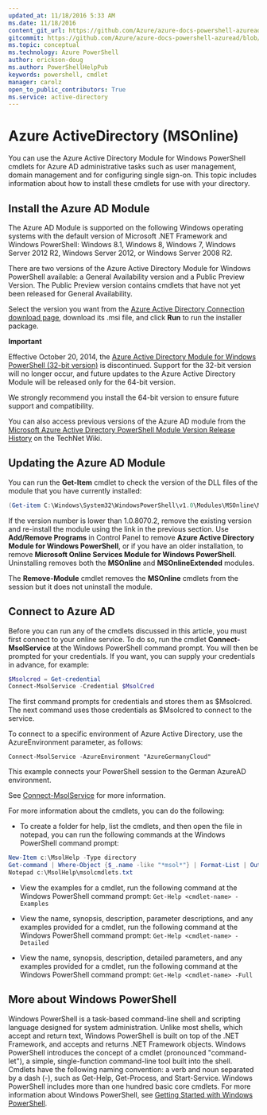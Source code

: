 ```yaml
---
updated_at: 11/18/2016 5:33 AM
ms.date: 11/18/2016
content_git_url: https://github.com/Azure/azure-docs-powershell-azuread/blob/live/Azure%20AD%20Cmdlets/MSOnline/index.md
gitcommit: https://github.com/Azure/azure-docs-powershell-azuread/blob/e81535cdf2d724dc278ac5bb6bdee1b52f150bcd/Azure%20AD%20Cmdlets/MSOnline/index.md
ms.topic: conceptual
ms.technology: Azure PowerShell
author: erickson-doug
ms.author: PowerShellHelpPub
keywords: powershell, cmdlet
manager: carolz
open_to_public_contributors: True
ms.service: active-directory
---
```

# Azure ActiveDirectory (MSOnline)

You can use the Azure Active Directory Module for Windows PowerShell cmdlets for Azure AD administrative tasks such as user management, domain management and for configuring single sign-on.
This topic includes information about how to install these cmdlets for use with your directory.


## Install the Azure AD Module

The Azure AD Module is supported on the following Windows operating systems with the default version of Microsoft .NET Framework and Windows PowerShell: Windows 8.1, Windows 8, Windows 7, Windows Server 2012 R2, Windows Server 2012, or Windows Server 2008 R2.

There are two versions of the Azure Active Directory Module for Windows PowerShell available: a General Availability version and a Public Preview Version.
The Public Preview version contains cmdlets that have not yet been released for General Availability.

Select the version you want from the [Azure Active Directory Connection download page](http://connect.microsoft.com/site1164/Downloads/DownloadDetails.aspx?DownloadID=59185), download its .msi file, and click **Run** to run the installer package.

**Important**

Effective October 20, 2014, the [Azure Active Directory Module for Windows PowerShell (32-bit version)](http://go.microsoft.com/fwlink/p/?linkid=236298) is discontinued.
Support for the 32-bit version will no longer occur, and future updates to the Azure Active Directory Module will be released only for the 64-bit version.

We strongly recommend you install the 64-bit version to ensure future support and compatibility.

You can also access previous versions of the Azure AD module from the [Microsoft Azure Active Directory PowerShell Module Version Release History](http://social.technet.microsoft.com/wiki/contents/articles/28552.microsoft-azure-active-directory-powershell-module-version-release-history.aspx) on the TechNet Wiki.


## Updating the Azure AD Module

You can run the **Get-Item** cmdlet to check the version of the DLL files of the module that you have currently installed:

```PowerShell
(Get-item C:\Windows\System32\WindowsPowerShell\v1.0\Modules\MSOnline\Microsoft.Online.Administration.Automation.PSModule.dll).VersionInfo.FileVersion
```

If the version number is lower than 1.0.8070.2, remove the existing version and re-install the module using the link in the previous section.
Use **Add/Remove Programs** in Control Panel to remove **Azure Active Directory Module for Windows PowerShell**, or if you have an older installation, to remove **Microsoft Online Services Module for Windows PowerShell**.
Uninstalling removes both the **MSOnline** and **MSOnlineExtended** modules.

The **Remove-Module** cmdlet removes the **MSOnline** cmdlets from the session but it does not uninstall the module.


## Connect to Azure AD

Before you can run any of the cmdlets discussed in this article, you must first connect to your online service.
To do so, run the cmdlet **Connect-MsolService** at the Windows PowerShell command prompt.
You will then be prompted for your credentials.
If you want, you can supply your credentials in advance, for example:

```PowerShell
$Msolcred = Get-credential
Connect-MsolService -Credential $MsolCred
```

The first command prompts for credentials and stores them as $Msolcred.
The next command uses those credentials as $Msolcred to connect to the service.

To connect to a specific environment of Azure Active Directory, use the AzureEnvironment parameter, as follows:

`Connect-MsolService -AzureEnvironment "AzureGermanyCloud"`

This example connects your PowerShell session to the German AzureAD environment.

See [Connect-MsolService](https://msdn.microsoft.com/en-us/library/azure/dn194123(v=azure.98).aspx) for more information.

For more information about the cmdlets, you can do the following:

* To create a folder for help, list the cmdlets, and then open the file in notepad, you can run the following commands at the Windows PowerShell command prompt:

```PowerShell
New-Item c:\MsolHelp -Type directory
Get-command | Where-Object {$_.name -like "*msol*"} | Format-List | Out-File c:\MsolHelp\msolcmdlets.txt
Notepad c:\MsolHelp\msolcmdlets.txt
```

* View the examples for a cmdlet, run the following command at the Windows PowerShell command prompt: `Get-Help <cmdlet-name> -Examples`

* View the name, synopsis, description, parameter descriptions, and any examples provided for a cmdlet, run the following command at the Windows PowerShell command prompt: `Get-Help <cmdlet-name> -Detailed`

* View the name, synopsis, description, detailed parameters, and any examples provided for a cmdlet, run the following command at the Windows PowerShell command prompt: `Get-Help <cmdlet-name> -Full`


## More about Windows PowerShell

Windows PowerShell is a task-based command-line shell and scripting language designed for system administration.
Unlike most shells, which accept and return text, Windows PowerShell is built on top of the .NET Framework, and accepts and returns .NET Framework objects.
Windows PowerShell introduces the concept of a cmdlet (pronounced "command-let"), a simple, single-function command-line tool built into the shell.
Cmdlets have the following naming convention: a verb and noun separated by a dash (-), such as Get-Help, Get-Process, and Start-Service.
Windows PowerShell includes more than one hundred basic core cmdlets.
For more information about Windows PowerShell, see [Getting Started with Windows PowerShell](https://msdn.microsoft.com/powershell/scripting/getting-started/getting-started-with-windows-powershell).

